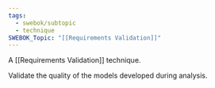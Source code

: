 ```yaml
---
tags:
  - swebok/subtopic
  - technique
SWEBOK_Topic: "[[Requirements Validation]]"
---
```

A [[Requirements Validation]] technique.

Validate the quality of the models developed during analysis.